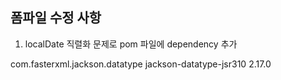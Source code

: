 ## 폼파일 수정 사항
1. localDate 직렬화 문제로 pom 파일에 dependency 추가
<dependency>
    <groupId>com.fasterxml.jackson.datatype</groupId>
    <artifactId>jackson-datatype-jsr310</artifactId>
    <version>2.17.0</version>
</dependency>